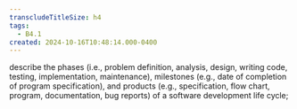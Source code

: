 ```yaml
---
transcludeTitleSize: h4
tags:
  - B4.1
created: 2024-10-16T10:48:14.000-0400
---
```

describe the phases (i.e., problem definition, analysis, design, writing code, testing, implementation, maintenance), milestones (e.g., date of completion of program specification), and products (e.g., specification, flow chart, program, documentation, bug reports) of a software development life cycle;